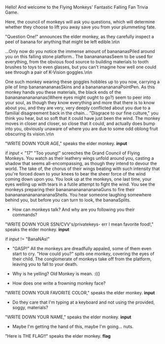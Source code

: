 Hello! And welcome to the Flying Monkeys' Fantastic Falling Fan Trivia Game.

Here, the council of monkeys will ask you questions, which will determine whether they choose to lift you away save you from your plummeting fate.

"Question One!" announces the elder monkey, as they carefully inspect a peel of banana for anything that might be left edible.\n\n

...Only now do you notice the immense amount of banananasPiled around you on this falling stone platform.. The bananananasSeem to be used for everything, from the obvious food source to building materials to tooth brushes to toys to even glasses, but you can't imagine how well one could see through a pair of K-Vision goggles.\n\n

One such monkey wearing these goggles hobbles up to you now, carrying a pile of limp banananananasSkins and a bananananananaPointPen. As this monkey hands you these materials, the black ends of the banananananananas(Where eyes might ought to go?) seem to peer into your soul, as though they know everything and more that there is to know about you, and they are very, very deeply conflicted about you due to a familial disagreement back in the chain... "Disgrace to our fine culture," you think you hear, but so soft that it could have just been the wind.  The monkey moves in closer and closer, so close that it could, and actually does bump into you, obviously unaware of where you are due to some odd oblong fruit obscuring its vision.\n\n

"WRITE DOWN YOUR AGE," speaks the elder monkey.
__input__

if _input_ < "17"
  "Too young!" screeches the Grand Council of Flying Monkeys.  You watch as their leathery wings unfold around you, casting a shadow that seems all-encompassing, as though they intend to devour the world.  The take of, the chorus of their wings beating with such intensity that you're forced down to your knees to bear the sheer force of the wind coming down upon you. You look up at the monkeys, one last time, your eyes welling up with tears in a futile attempt to fight the wind.  You see the monkeys preparing their bananananananananaGuns to fire their banananananananananaShells.  You hear someone laughing somewhere behind you, but before you can turn to look, the bananaSplits.

 - How can monkeys talk? And why are you following you their commands?

 "WRITE DOWN YOUR SSN/CVV's/privatekeys- err I mean favorite food!," speaks the elder monkey.
 __input__

if _input_ != "BanaNAs!"
 - "GASP!" All the monkeys are dreadfully appaled, some of them even start to cry.  "How could you?" spits one monkey, covering the eyes of their child.  The conglomerate of monkeys take off from the platform, leaving you to fall to your death.

 - Why is he yelling? Old Monkey is mean. :(()
 - How does one write a frowning monkey face?

 "WRITE DOWN YOUR FAVORITE COLOR," speaks the elder monkey.
 __input__
 - Do they care that I'm typing at a keyboard and not using the provided, soggy, materials?

 "WRITE DOWN YOUR NAME," speaks the elder monkey.
 __input__
 - Maybe I'm getting the hand of this, maybe I'm going... nuts.

"Here is THE FLAG!!" speaks the elder monkey.
__flag__
